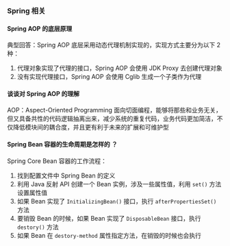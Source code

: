 <!-- Spring，Spring Boot，Spring Cloud，微服务，分布式相关相关题库 -->

### Spring 相关

#### Spring AOP 的底层原理

典型回答：Spring AOP 底层采用动态代理机制实现的，实现方式主要分为以下 2 种：
1. 代理对象实现了代理的接口，Spring AOP 会使用 JDK Proxy 去创建代理对象
2. 没有实现代理接口，Spring AOP 会使用 Cglib 生成一个子类作为代理

#### 谈谈对 Spring AOP 的理解

AOP：Aspect-Oriented Programming 面向切面编程，能够将那些和业务无关，但又具备共性的代码逻辑抽离出来，减少系统的重复代码，业务代码更加简洁，不仅降低模块间的耦合度，并且更有利于未来的扩展和可维护型

#### Spring Bean 容器的生命周期是怎样的 ？
Spring Core Bean 容器的工作流程：
1. 找到配置文件中 Spring Bean 的定义
2. 利用 Java 反射 API 创建一个 Bean 实例，涉及一些属性值，利用 `set()` 方法设置属性值
3. 如果 Bean 实现了 `InitializingBean()` 接口，执行 `afterPropertiesSet()` 方法
4. 要销毁 Bean 的时候，如果 Bean 实现了 `DisposableBean` 接口，执行 `destory()` 方法
5. 如果 Bean 在 `destory-method` 属性指定方法，在销毁的时候也会执行

